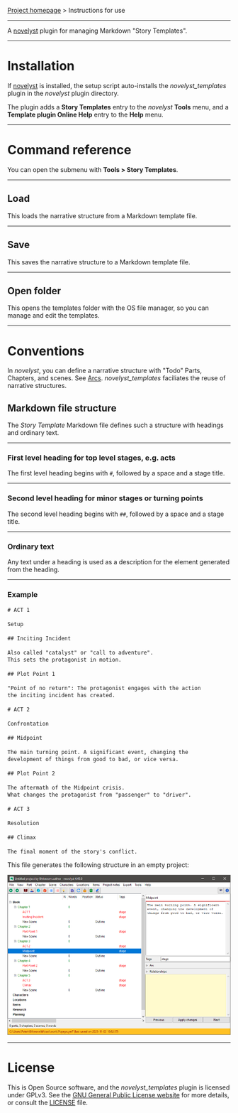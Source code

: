 [Project homepage](https://peter88213.github.io/noveltree_templates) > Instructions for use

--- 

A [novelyst](https://peter88213.github.io/noveltree/) plugin for managing Markdown "Story Templates". 

---

# Installation

If [novelyst](https://peter88213.github.io/noveltree/) is installed, the setup script auto-installs the *novelyst_templates* plugin in the *novelyst* plugin directory.

The plugin adds a **Story Templates** entry to the *novelyst* **Tools** menu, and a **Template plugin Online Help** entry to the **Help** menu. 

---

# Command reference

You can open the submenu with **Tools > Story Templates**.

---

## Load

This loads the narrative structure from a Markdown template file. 

---

## Save

This saves the narrative structure to a Markdown template file. 

---

## Open folder

This opens the templates folder with the OS file manager, so you can manage and edit the templates. 

---

# Conventions

In *novelyst*, you can define a narrative structure with "Todo" Parts, Chapters, and scenes. See [Arcs](https://peter88213.github.io/noveltree/help/arcs). *novelyst_templates* faciliates the reuse of narrative structures.

## Markdown file structure

The *Story Template* Markdown file defines such a structure with headings and ordinary text.

---

### First level heading for top level stages, e.g. acts

The first level heading begins with `#`, followed by a space and a stage title. 

---

### Second level heading for minor stages or turning points

The second level heading begins with `##`, followed by a space and a stage title. 

---

### Ordinary text

Any text under a heading is used as a description for the element generated from the heading.

---

### Example

```
# ACT 1

Setup

## Inciting Incident

Also called "catalyst" or "call to adventure".
This sets the protagonist in motion.

## Plot Point 1

"Point of no return": The protagonist engages with the action 
the inciting incident has created.

# ACT 2

Confrontation

## Midpoint

The main turning point. A significant event, changing the 
development of things from good to bad, or vice versa.

## Plot Point 2

The aftermath of the Midpoint crisis.
What changes the protagonist from "passenger" to "driver".  

# ACT 3

Resolution

## Climax

The final moment of the story's conflict.

```

This file generates the following structure in an empty project:

![Screenshot](Screenshots/structure01.png)

---

# License

This is Open Source software, and the *novelyst_templates* plugin is licensed under GPLv3. See the
[GNU General Public License website](https://www.gnu.org/licenses/gpl-3.0.en.html) for more
details, or consult the [LICENSE](https://github.com/peter88213/noveltree_templates/blob/main/LICENSE) file.
